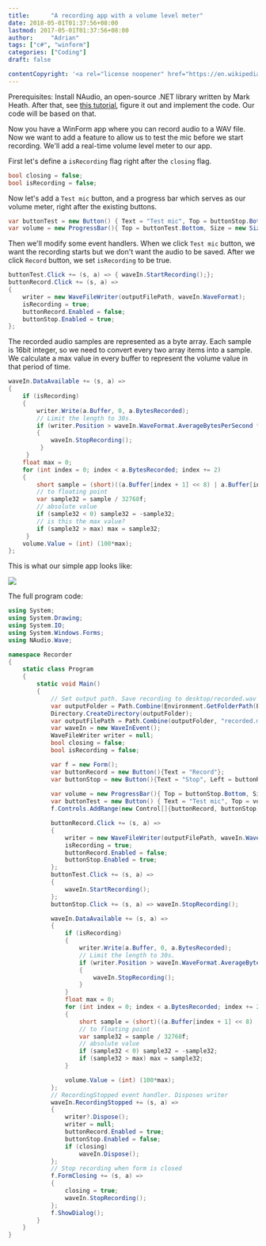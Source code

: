 ```yaml
---
title:      "A recording app with a volume level meter"
date: 2018-05-01T01:37:56+08:00
lastmod: 2017-05-01T01:37:56+08:00
author:     "Adrian"
tags: ["c#", "winform"]
categories: ["Coding"]
draft: false

contentCopyright: '<a rel="license noopener" href="https://en.wikipedia.org/wiki/Wikipedia:Text_of_Creative_Commons_Attribution-ShareAlike_3.0_Unported_License" target="_blank">Creative Commons Attribution-ShareAlike License</a>'
---
```


Prerequisites: Install NAudio, an open-source .NET library written by Mark Heath. After that, see [this tutorial](https://github.com/naudio/NAudio/blob/master/Docs/RecordWavFileWinFormsWaveIn.md), figure it out and implement the code. Our code will be based on that. 

Now you have a WinForm app where you can record audio to a WAV file. Now we want to add a feature to allow us to test the mic before we start recording. We'll add a real-time volume level meter to our app.

First let's define a `isRecording` flag right after the `closing` flag.

```c#
bool closing = false;
bool isRecording = false;
```

Now let's add a `Test mic` button, and a progress bar which serves as our volume meter, right after the existing buttons.

```c#
var buttonTest = new Button() { Text = "Test mic", Top = buttonStop.Bottom };
var volume = new ProgressBar(){ Top = buttonTest.Bottom, Size = new Size(800,20) };
```

Then we'll modify some event handlers. When we click `Test mic` button, we want the recording starts but we don't want the audio to be saved.  After we click `Record` button, we set `isRecording` to be true.

```c#
buttonTest.Click += (s, a) => { waveIn.StartRecording();};
buttonRecord.Click += (s, a) =>
{
	writer = new WaveFileWriter(outputFilePath, waveIn.WaveFormat);
	isRecording = true;
	buttonRecord.Enabled = false;
	buttonStop.Enabled = true;
};
```

 The recorded audio samples are represented as a byte array. Each sample is 16bit integer, so we need to convert every two array items into a sample. We calculate a max value in every buffer to represent the volume value in that period of time.

```c#
waveIn.DataAvailable += (s, a) =>
{
	if (isRecording)
	{
		writer.Write(a.Buffer, 0, a.BytesRecorded);
		// Limit the length to 30s.
		if (writer.Position > waveIn.WaveFormat.AverageBytesPerSecond * 30)
		{
         	waveIn.StopRecording();
         }
     }
	float max = 0;
	for (int index = 0; index < a.BytesRecorded; index += 2)
	{
		short sample = (short)((a.Buffer[index + 1] << 8) | a.Buffer[index + 0]);
		// to floating point
		var sample32 = sample / 32768f;
		// absolute value 
		if (sample32 < 0) sample32 = -sample32;
		// is this the max value?
		if (sample32 > max) max = sample32;
     }
	volume.Value = (int) (100*max);
};         
```
This is what our simple app looks like:

![](/img/in-post/post-recorder/Recorder.JPG)

The full program code:

```c#
using System;
using System.Drawing;
using System.IO;
using System.Windows.Forms;
using NAudio.Wave;

namespace Recorder
{
    static class Program
    {
        static void Main()
        {
            // Set output path. Save recording to desktop/recorded.wav
            var outputFolder = Path.Combine(Environment.GetFolderPath(Environment.SpecialFolder.Desktop), "NAudio");
            Directory.CreateDirectory(outputFolder);
            var outputFilePath = Path.Combine(outputFolder, "recorded.mp3");
            var waveIn = new WaveInEvent();
            WaveFileWriter writer = null;
            bool closing = false;
            bool isRecording = false;

            var f = new Form();
            var buttonRecord = new Button(){Text = "Record"};
            var buttonStop = new Button(){Text = "Stop", Left = buttonRecord.Right, Enabled = false};
            
            var volume = new ProgressBar(){ Top = buttonStop.Bottom, Size = new Size(800,20) };
            var buttonTest = new Button() { Text = "Test mic", Top = volume.Bottom };
            f.Controls.AddRange(new Control[]{buttonRecord, buttonStop, volume, buttonTest});

            buttonRecord.Click += (s, a) =>
            {
                writer = new WaveFileWriter(outputFilePath, waveIn.WaveFormat);
                isRecording = true;
                buttonRecord.Enabled = false;
                buttonStop.Enabled = true;
            };
            buttonTest.Click += (s, a) =>
            {               
                waveIn.StartRecording();
            };
            buttonStop.Click += (s, a) => waveIn.StopRecording();

            waveIn.DataAvailable += (s, a) =>
            {
                if (isRecording)
                {
                    writer.Write(a.Buffer, 0, a.BytesRecorded);
                    // Limit the length to 30s.
                    if (writer.Position > waveIn.WaveFormat.AverageBytesPerSecond * 30)
                    {
                        waveIn.StopRecording();
                    }
                }
                float max = 0;
                for (int index = 0; index < a.BytesRecorded; index += 2)
                {
                    short sample = (short)((a.Buffer[index + 1] << 8) | a.Buffer[index + 0]);
                    // to floating point
                    var sample32 = sample / 32768f;
                    // absolute value 
                    if (sample32 < 0) sample32 = -sample32;
                    if (sample32 > max) max = sample32;
                }

                volume.Value = (int) (100*max);
            };
            // RecordingStopped event handler. Disposes writer
            waveIn.RecordingStopped += (s, a) =>
            {
                writer?.Dispose();
                writer = null;
                buttonRecord.Enabled = true;
                buttonStop.Enabled = false;
                if (closing)
                    waveIn.Dispose();
            };
            // Stop recording when form is closed
            f.FormClosing += (s, a) =>
            {
                closing = true;
                waveIn.StopRecording();
            };
            f.ShowDialog();
        }
    }
}

```





